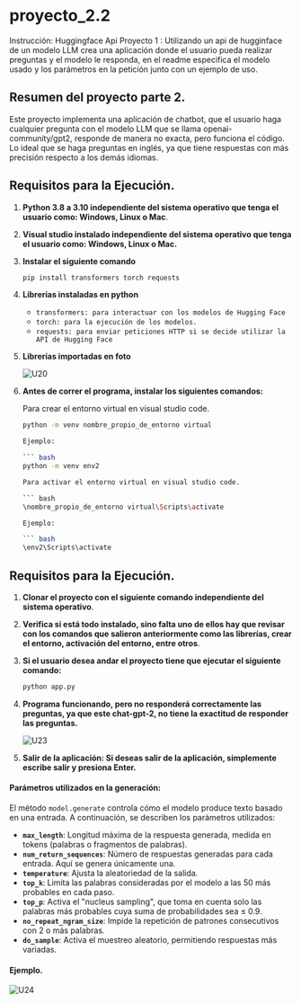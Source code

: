 # proyecto_2.2

Instrucción:
Huggingface Api
Proyecto 1 : Utilizando un api de hugginface de un modelo LLM crea una aplicación donde el usuario pueda realizar preguntas y el modelo le responda, en el readme especifica el modelo usado y los parámetros en la petición junto con un ejemplo de uso.

## Resumen del proyecto parte 2.

Este proyecto implementa una aplicación de chatbot, que el usuario haga cualquier pregunta con el modelo LLM que se llama openai-community/gpt2, responde de manera no exacta, pero funciona el código. Lo ideal que se haga preguntas en inglés, ya que tiene respuestas con más precisión respecto a los demás idiomas.

## Requisitos para la Ejecución.

1. **Python 3.8 a 3.10 independiente del sistema operativo que tenga el usuario como: Windows, Linux o Mac**.
2. **Visual studio instalado independiente del sistema operativo que tenga el usuario como: Windows, Linux o Mac.**
3. **Instalar el siguiente comando**
   
   ```bash
   pip install transformers torch requests

4. **Librerías instaladas en python**

   - `transformers: para interactuar con los modelos de Hugging Face`
   - `torch: para la ejecución de los modelos.`
   - `requests: para enviar peticiones HTTP si se decide utilizar la API de Hugging Face`

5. **Librerías importadas en foto**

   ![U20](https://github.com/user-attachments/assets/1de1414b-b5be-4c7b-89e6-8ce169a6f6e2)

6. **Antes de correr el programa, instalar los siguientes comandos:**

   Para crear el entorno virtual en visual studio code.

   ``` bash
   python -m venv nombre_propio_de_entorno virtual

   Ejemplo:

   ``` bash
   python -m venv env2

   Para activar el entorno virtual en visual studio code.

   ``` bash
   \nombre_propio_de_entorno virtual\Scripts\activate

   Ejemplo:

   ``` bash
   \env2\Scripts\activate


## Requisitos para la Ejecución.

1. **Clonar el proyecto con el siguiente comando independiente del sistema operativo**.
2. **Verifica si está todo instalado, sino falta uno de ellos hay que revisar con los comandos que salieron anteriormente como las librerías, crear el entorno, activación del entorno, entre otros**.
3. **Si el usuario desea andar el proyecto tiene que ejecutar el siguiente comando:**

   ``` bash
   python app.py

4. **Programa funcionando, pero no responderá correctamente las preguntas, ya que este chat-gpt-2, no tiene la exactitud de responder las preguntas.**

   ![U23](https://github.com/user-attachments/assets/3dd40ddc-e661-4821-b327-78eac8bccb35)

   
5. **Salir de la aplicación: Si deseas salir de la aplicación, simplemente escribe salir y presiona Enter.**


#### Parámetros utilizados en la generación:

El método `model.generate` controla cómo el modelo produce texto basado en una entrada. A continuación, se describen los parámetros utilizados:

- **`max_length`**: Longitud máxima de la respuesta generada, medida en tokens (palabras o fragmentos de palabras).
- **`num_return_sequences`**: Número de respuestas generadas para cada entrada. Aquí se genera únicamente una.
- **`temperature`**: Ajusta la aleatoriedad de la salida. 
- **`top_k`**: Limita las palabras consideradas por el modelo a las 50 más probables en cada paso.
- **`top_p`**: Activa el "nucleus sampling", que toma en cuenta solo las palabras más probables cuya suma de probabilidades sea ≤ 0.9.
- **`no_repeat_ngram_size`**: Impide la repetición de patrones consecutivos con 2 o más palabras.
- **`do_sample`**: Activa el muestreo aleatorio, permitiendo respuestas más variadas.

#### Ejemplo.

![U24](https://github.com/user-attachments/assets/4377140a-b79f-42c8-89b0-f3c0f01e0b78)



